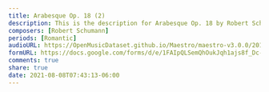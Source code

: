 ```yaml
---
title: Arabesque Op. 18 (2)
description: This is the description for Arabesque Op. 18 by Robert Schumann
composers: [Robert Schumann]
periods: [Romantic]
audioURL: https://OpenMusicDataset.github.io/Maestro/maestro-v3.0.0/2013/ORIG-MIDI_03_7_10_13_Group_MID--AUDIO_15_R3_2013_wav--2.midi
formURL: https://docs.google.com/forms/d/e/1FAIpQLSemQhOukJqh1ajs8f_Dc-xYPHfFd-zGu0qdHFIUgJ0TdVJQ2g/viewform
comments: true
share: true
date: 2021-08-08T07:43:13-06:00
---
```

